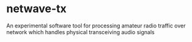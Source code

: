 # netwave-tx
An experimental software tool for processing amateur radio traffic over network which handles physical transceiving audio signals

